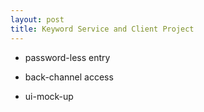 ```yaml
---
layout: post
title: Keyword Service and Client Project
---
```


* password-less entry
* back-channel access

* ui-mock-up
